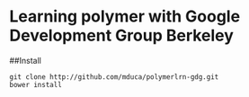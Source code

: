 # Learning polymer with Google Development Group Berkeley 

##Install

```
git clone http://github.com/mduca/polymerlrn-gdg.git
bower install
```

